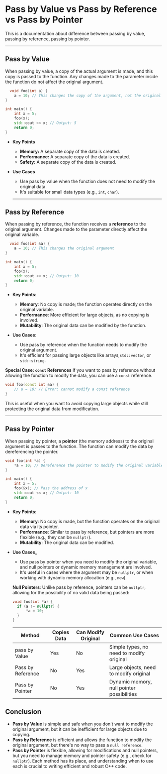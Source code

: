 # Pass by Value vs Pass by Reference vs Pass by Pointer

This is a documentation about difference between passing by value, passing by reference, passing by pointer.

<hr>

## Pass by Value

When passing by value, a copy of the actual argument is made, and this copy is passed to the function. Any changes made to the parameter inside the function do not affect the original argument.

```cpp
  void foo(int a) {
    a = 10; // This changes the copy of the argument, not the original
}

int main() {
    int x = 5;
    foo(x);
    std::cout << x; // Output: 5
    return 0;
}
```

- **Key Points**

  - **Memory:** A separate copy of the data is created.
  - **Performance:** A separate copy of the data is created.
  - **Safety:** A separate copy of the data is created.

- **Use Cases**

  - Use pass by value when the function does not need to modify the original data.
  - It's suitable for small data types (e.g., `int`, `char`).

  <hr>

## Pass by Reference

When passing by reference, the function receives a **reference** to the original argument. Changes made to the parameter directly affect the original variable.

```cpp
  void foo(int &a) {
    a = 10; // This changes the original argument
}

int main() {
    int x = 5;
    foo(x);
    std::cout << x; // Output: 10
    return 0;
}
```

- **Key Points**:

  - **Memory**: No copy is made; the function operates directly on the original variable.
  - **Performance**: More efficient for large objects, as no copying is involved.
  - **Mutability**: The original data can be modified by the function.

- **Use Cases**:
  - Use pass by reference when the function needs to modify the original argument.
  - It's efficient for passing large objects like arrays,`std::vector`, or `std::string`.

**Special Case: `const` References**
if you want to pass by reference without allowing the function to modify the data, you can use a `const` reference.

```cpp
void foo(const int &a) {
    // a = 10; // Error: cannot modify a const reference
}
```

This is useful when you want to avoid copying large objects while still protecting the original data from modification.

<hr>

## Pass by Pointer

When passing by pointer, a **pointer** (the memory address) to the original argument is passes to the function. The function can modify the data by dereferencing the pointer.

```cpp
void foo(int *a) {
    *a = 10; // Dereference the pointer to modify the original variable
}

int main() {
    int x = 5;
    foo(&x); // Pass the address of x
    std::cout << x; // Output: 10
    return 0;
}
```

- **Key Points**:

  - **Memory**: No copy is made, but the function operates on the original data via its pointer.
  - **Performance**: Similar to pass by reference, but pointers are more flexible (e.g., they can be `nullptr`).
  - **Mutability**: The original data can be modified.

- **Use Cases\_**

  - Use pass by pointer when you need to modify the original variable, and null pointers or dynamic memory management are involved.
  - It's useful in cases where the argument may be `nullptr`, or when working with dynamic memory allocation (e.g., `new`).

  **Null Pointers**:
  Unlike pass by reference, pointers can be `nullptr`, allowing for the possibility of no valid data being passed:

  ```cpp
  void foo(int *a) {
    if (a != nullptr) {
        *a = 10;
    }
  }
  ```

  | Method            | Copies Data | Can Modify Original | Common Use Cases                           |
  | ----------------- | ----------- | ------------------- | ------------------------------------------ |
  | pass by Value     | Yes         | No                  | Simple types, no need to modify original   |
  | Pass by Reference | No          | Yes                 | Large objects, need to modify original     |
  | Pass by Pointer   | No          | Yes                 | Dynamic memory, null pointer possibilities |

## Conclusion

- **Pass by Value** is simple and safe when you don't want to modify the original argument, but it can be inefficient for large objects due to copying.
- **Pass by Reference** is efficient and allows the function to modify the original argument, but there's no way to pass a `null reference`.
- **Pass by Pointer** is flexible, allowing for modifications and null pointers, but you need to manage memory and pointer safety (e.g., check for `nullptr`).
  Each method has its place, and understanding when to use each is crucial to writing efficient and robust C++ code.

